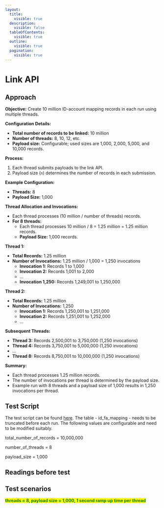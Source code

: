 ```yaml
---
layout:
  title:
    visible: true
  description:
    visible: false
  tableOfContents:
    visible: true
  outline:
    visible: true
  pagination:
    visible: true
---
```


# Link API

## Approach

**Objective:** Create 10 million ID-account mapping records in each run using multiple threads.

**Configuration Details:**

* **Total number of records to be linked:** 10 million
* **Number of threads:** 8, 10, 12, etc.
* **Payload size:** Configurable; used sizes are 1,000, 2,000, 5,000, and 10,000 records.

**Process:**

1. Each thread submits payloads to the link API.
2. Payload size (`n`) determines the number of records in each submission.

**Example Configuration:**

* **Threads:** 8
* **Payload Size:** 1,000

**Thread Allocation and Invocations:**

* Each thread processes (10 million / number of threads) records.
* **For 8 threads:**
  * Each thread processes 10 million / 8 = 1.25 million = 1.25 million records.
  * **Payload Size:** 1,000 records.

**Thread 1:**

* **Total Records:** 1.25 million
* **Number of Invocations:** 1.25 million / 1,000 = 1,250 invocations
  * **Invocation 1:** Records 1 to 1,000
  * **Invocation 2:** Records 1,001 to 2,000
  * ...
  * **Invocation 1,250:** Records 1,249,001 to 1,250,000

**Thread 2:**

* **Total Records:** 1.25 million
* **Number of Invocations:** 1,250
  * **Invocation 1:** Records 1,250,001 to 1,251,000
  * **Invocation 2:** Records 1,251,001 to 1,252,000
  * ...

**Subsequent Threads:**

* **Thread 3:** Records 2,500,001 to 3,750,000 (1,250 invocations)
* **Thread 4:** Records 3,750,001 to 5,000,000 (1,250 invocations)
* ...
* **Thread 8:** Records 8,750,001 to 10,000,000 (1,250 invocations)

**Summary:**

* Each thread processes 1.25 million records.
* The number of invocations per thread is determined by the payload size.
* Example run with 8 threads and a payload size of 1,000 results in 1,250 invocations per thread.

## Test Script

The test script can be found [here](https://github.com/OpenG2P/openg2p-spar-mapper-test/tree/1.1.0/load-test). The table - id\_fa\_mapping - needs to be truncated before each run. The following values are configurable and need to be modified suitably.

total\_number\_of\_records = 10,000,000

number\_of\_threads = 8

payload\_size = 1,000



## Readings before test

## Test scenarios

<mark style="color:green;">**threads = 8, payload size = 1,000, 1 second ramp up time per thread**</mark>
